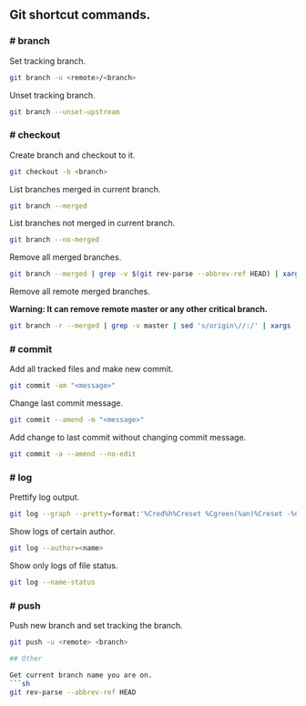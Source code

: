 ## Git shortcut commands.

### # branch

Set tracking branch.
```sh
git branch -u <remote>/<branch>
```

Unset tracking branch.
```sh
git branch --unset-upstream
```

### # checkout

Create branch and checkout to it.
```sh
git checkout -b <branch>
```

List branches merged in current branch.
```sh
git branch --merged
```

List branches not merged in current branch.
```sh
git branch --no-merged
```

Remove all merged branches.

```sh
git branch --merged | grep -v $(git rev-parse --abbrev-ref HEAD) | xargs git branch -d
```

Remove all remote merged branches.

**Warning: It can remove remote master or any other critical branch.**
```sh
git branch -r --merged | grep -v master | sed 's/origin\//:/' | xargs -n 1 git push origin
```

### # commit

Add all tracked files and make new commit.
```sh
git commit -am "<message>"
```

Change last commit message.
```sh
git commit --amend -m "<message>"
```

Add change to last commit without changing commit message.
```sh
git commit -a --amend --no-edit
```

### # log

Prettify log output.
```sh
git log --graph --pretty=format:'%Cred%h%Creset %Cgreen(%an)%Creset -%C(yellow)%d%Creset %s %Cgreen(%cr)%Creset' --abbrev-commit --date=relative
```

Show logs of certain author.
```sh
git log --author=<name>
```

Show only logs of file status.
```sh
git log --name-status
```

### # push

Push new branch and set tracking the branch.
```sh
git push -u <remote> <branch>

## Other

Get current branch name you are on.
```sh
git rev-parse --abbrev-ref HEAD
```
